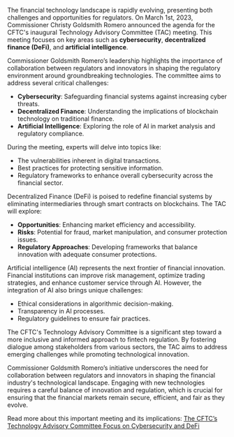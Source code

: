 The financial technology landscape is rapidly evolving, presenting both challenges and opportunities for regulators. On March 1st, 2023, Commissioner Christy Goldsmith Romero announced the agenda for the CFTC's inaugural Technology Advisory Committee (TAC) meeting. This meeting focuses on key areas such as **cybersecurity**, **decentralized finance (DeFi)**, and **artificial intelligence**.

Commissioner Goldsmith Romero’s leadership highlights the importance of collaboration between regulators and innovators in shaping the regulatory environment around groundbreaking technologies. The committee aims to address several critical challenges:

- **Cybersecurity**: Safeguarding financial systems against increasing cyber threats.
- **Decentralized Finance**: Understanding the implications of blockchain technology on traditional finance.
- **Artificial Intelligence**: Exploring the role of AI in market analysis and regulatory compliance.

During the meeting, experts will delve into topics like:
- The vulnerabilities inherent in digital transactions.
- Best practices for protecting sensitive information.
- Regulatory frameworks to enhance overall cybersecurity across the financial sector.

Decentralized Finance (DeFi) is poised to redefine financial systems by eliminating intermediaries through smart contracts on blockchains. The TAC will explore:
- **Opportunities**: Enhancing market efficiency and accessibility.
- **Risks**: Potential for fraud, market manipulation, and consumer protection issues.
- **Regulatory Approaches**: Developing frameworks that balance innovation with adequate consumer protections.

Artificial intelligence (AI) represents the next frontier of financial innovation. Financial institutions can improve risk management, optimize trading strategies, and enhance customer service through AI. However, the integration of AI also brings unique challenges:
- Ethical considerations in algorithmic decision-making.
- Transparency in AI processes.
- Regulatory guidelines to ensure fair practices.

The CFTC's Technology Advisory Committee is a significant step toward a more inclusive and informed approach to fintech regulation. By fostering dialogue among stakeholders from various sectors, the TAC aims to address emerging challenges while promoting technological innovation.

Commissioner Goldsmith Romero’s initiative underscores the need for collaboration between regulators and innovators in shaping the financial industry's technological landscape. Engaging with new technologies requires a careful balance of innovation and regulation, which is crucial for ensuring that the financial markets remain secure, efficient, and fair as they evolve.

Read more about this important meeting and its implications:
[The CFTC’s Technology Advisory Committee Focus on Cybersecurity and DeFi](https://chain-base.xyz/understanding-the-cftcs-technology-advisory-committee-focus-on-cybersecurity-and-defi)